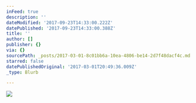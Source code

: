 ```yaml
---
inFeed: true
description: ''
dateModified: '2017-09-23T14:33:00.222Z'
datePublished: '2017-09-23T14:33:00.388Z'
title: ''
author: []
publisher: {}
via: {}
sourcePath: _posts/2017-03-01-8c01bb6a-10ea-4806-be14-2d7f48dacf4c.md
starred: false
datePublishedOriginal: '2017-03-01T20:49:36.009Z'
_type: Blurb

---
```

![](https://the-grid-user-content.s3-us-west-2.amazonaws.com/e9e840a1-bda3-460c-8234-a23488504e27.jpg)